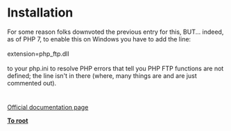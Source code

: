 # Installation




<div class="phpcode"><span class="html">
For some reason folks downvoted the previous entry for this, BUT... indeed, as of PHP 7, to enable this on Windows you have to add the line:<br><br>extension=php_ftp.dll<br><br>to your php.ini to resolve PHP errors that tell you PHP FTP functions are not defined; the line isn&apos;t in there (where, many things are and are just commented out).</span>
</div>
  

#

[Official documentation page](https://www.php.net/manual/en/ftp.installation.php)

**[To root](/README.md)**